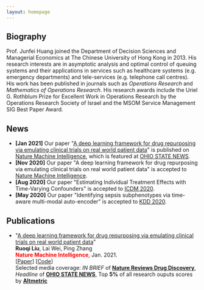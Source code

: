 ```yaml
---
layout: homepage
---
```


## Biography

Prof. Junfei Huang joined the Department of Decision Sciences and Managerial Economics at The Chinese University of Hong Kong in 2013. His research interests are in asymptotic analysis and optimal control of queuing systems and their applications in services such as healthcare systems (e.g. emergency departments) and tele-services (e.g. telephone call centres). His work has been published in journals such as *Operations Research* and *Mathematics of Operations Research*. His research awards include the Uriel G. Rothblum Prize for Excellent Work in Operations Research by the Operations Research Society of Israel and the MSOM Service Management SIG Best Paper Award.
## News

- **[Jan 2021]** Our paper "[A deep learning framework for drug repurposing via emulating clinical trials on real world patient data](https://rdcu.be/cc2CP)" is published on [Nature Machine Intelligence](https://www.nature.com/natmachintell/), which is featured at [OHIO STATE NEWS](https://news.osu.edu/using-artificial-intelligence-to-find-new-uses-for-existing-medications/).
- **[Nov 2020]** Our paper "A deep learning framework for drug repurposing via emulating clinical trials on real world patient data" is accepted to [Nature Machine Intelligence](https://www.nature.com/natmachintell/).
- **[Aug 2020]** Our paper "Estimating Individual Treatment Effects with Time-Varying Confounders" is accepted to [ICDM 2020](http://icdm2020.bigke.org/).
- **[May 2020]** Our paper "Identifying sepsis subphenotypes via time-aware multi-modal auto-encoder" is accepted to [KDD 2020](https://www.kdd.org/kdd2020/).

## Publications
- "[A deep learning framework for drug repurposing via emulating clinical trials on real world patient data]()"
  <br>
  **Ruoqi Liu**, Lai Wei, Ping Zhang
  <br>
  <span style="color:red">**Nature Machine Intelligence**</span>, Jan. 2021.
  <br>
  [[Paper](https://rdcu.be/cc2CP)] [[Code](https://github.com/ruoqi-liu/DeepIPW)]
   <br>
  Selected media coverage: *IN BRIEF* of [**Nature Reviews Drug Discovery**](https://www.nature.com/articles/d41573-021-00006-w), *Headline* of [**OHIO STATE NEWS**](https://news.osu.edu/using-artificial-intelligence-to-find-new-uses-for-existing-medications/), Top **5%** of all research ouputs scores by [**Altmetric**](https://nature.altmetric.com/details/97084743)